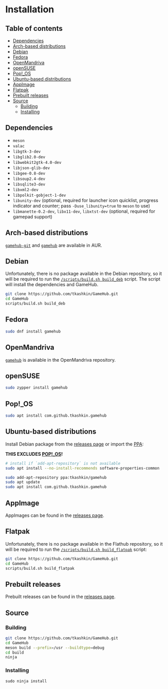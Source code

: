 # Installation

## Table of contents

- [Dependencies](#dependencies)
- [Arch-based distributions](#arch-based-distributions)
- [Debian](#debian)
- [Fedora](#fedora)
- [OpenMandriva](#openmandriva)
- [openSUSE](#opensuse)
- [Pop!_OS](#pop_os)
- [Ubuntu-based distributions](#ubuntu-based-distributions)
- [AppImage](#appimage)
- [Flatpak](#flatpak)
- [Prebuilt releases](#prebuilt-releases)
- [Source](#source)
	- [Building](#building)
	- [Installing](#installing)

## Dependencies
- `meson`
- `valac`
- `libgtk-3-dev`
- `libglib2.0-dev`
- `libwebkit2gtk-4.0-dev`
- `libjson-glib-dev`
- `libgee-0.8-dev`
- `libsoup2.4-dev`
- `libsqlite3-dev`
- `libxml2-dev`
- `libpolkit-gobject-1-dev`
- `libunity-dev` (optional, required for launcher icon quicklist, progress indicator and counter; pass `-Duse_libunity=true` to `meson` to use)
- `libmanette-0.2-dev`, `libx11-dev`, `libxtst-dev` (optional, required for gamepad support)

## Arch-based distributions
[`gamehub-git`](https://aur.archlinux.org/packages/gamehub-git/) and [`gamehub`](https://aur.archlinux.org/packages/gamehub/) are available in AUR.

## Debian
Unfortunately, there is no package available in the Debian repository, so it will be required to run the [`/scripts/build.sh build_deb`](../scripts/build.sh#L171-L210) script. The script will install the dependencies and GameHub.

```bash
git clone https://github.com/tkashkin/GameHub.git
cd GameHub
scripts/build.sh build_deb
```

## Fedora
```bash
sudo dnf install gamehub
```

## OpenMandriva
[`gamehub`](https://abf.openmandriva.org/openmandriva/gamehub/build_lists) is available in the OpenMandriva repository.

## openSUSE
```bash
sudo zypper install gamehub
```

## Pop!_OS

```bash
sudo apt install com.github.tkashkin.gamehub
```

## Ubuntu-based distributions
Install Debian package from the [releases page](https://github.com/tkashkin/GameHub/releases) or import the [PPA](https://launchpad.net/~tkashkin/+archive/ubuntu/gamehub):

**THIS EXCLUDES [POP!_OS](#pop_os)!**
```bash
# install if `add-apt-repository` is not available
sudo apt install --no-install-recommends software-properties-common

sudo add-apt-repository ppa:tkashkin/gamehub
sudo apt update
sudo apt install com.github.tkashkin.gamehub
```

## AppImage
AppImages can be found in the [releases page](https://github.com/tkashkin/GameHub/releases).

## Flatpak
Unfortunately, there is no package available in the Flathub repository, so it will be required to run the [`/scripts/build.sh build_flatpak`](../scripts/build.sh#L311-L334) script:

```bash
git clone https://github.com/tkashkin/GameHub.git
cd GameHub
scripts/build.sh build_flatpak
```

## Prebuilt releases
Prebuilt releases can be found in the [releases page](https://github.com/tkashkin/GameHub/releases).

## Source
### Building
```bash
git clone https://github.com/tkashkin/GameHub.git
cd GameHub
meson build --prefix=/usr --buildtype=debug
cd build
ninja
```
### Installing
```
sudo ninja install
```
